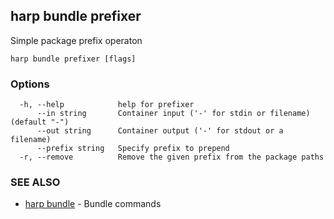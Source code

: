 ## harp bundle prefixer

Simple package prefix operaton

```
harp bundle prefixer [flags]
```

### Options

```
  -h, --help            help for prefixer
      --in string       Container input ('-' for stdin or filename) (default "-")
      --out string      Container output ('-' for stdout or a filename)
      --prefix string   Specify prefix to prepend
  -r, --remove          Remove the given prefix from the package paths
```

### SEE ALSO

* [harp bundle](harp_bundle.md)	 - Bundle commands

